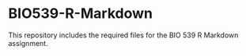 # BIO539-R-Markdown
This repository includes the required files for the BIO 539 R Markdown assignment.
